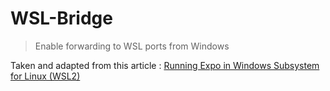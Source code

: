 # WSL-Bridge

> Enable forwarding to WSL ports from Windows

Taken and adapted from this article : [Running Expo in Windows Subsystem for Linux (WSL2)](https://blog.expo.dev/running-expo-in-windows-subsystem-for-linux-wsl2-425f6fd7838e)
